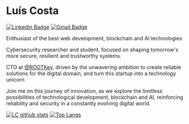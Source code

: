 # Luís Costa

[![Linkedin Badge](https://img.shields.io/badge/-Luís%20Costa-543DE0?style=flat-square&logo=Linkedin&logoColor=white&link=https://www.linkedin.com/in/lc01/)](https://www.linkedin.com/in/lc01/) 
[![Gmail Badge](https://img.shields.io/badge/-Email-543DE0?style=flat-square&logo=Gmail&logoColor=white&link=mailto:luiscosta@rootkey.ai)](mailto:luiscosta@rootkey.ai)


Enthusiast of the best web development, blockchain and AI technologies

Cybersecurity researcher and student, focused on shaping tomorrow's more secure, resilient and trustworthy systems.

CTO at [@ROOTKey](https://rootkey.ai), driven by the unwavering ambition to create reliable solutions for the digital domain, and turn this startup into a technology unicorn

Join me on this journey of innovation, as we explore the limitless possibilities of technological development, blockchain and AI, reinforcing reliability and security in a constantly evolving digital world.


[![LC github stats](https://github-readme-stats.vercel.app/api?username=lmpc2001&theme=react&show_icons=true&hide_border=true&count_private=true&bg_color=00000000#gh-dark-mode-only)](https://github.com/lmpc2001) 
[![Top Langs](https://github-readme-stats.vercel.app/api/top-langs/?username=lmpc2001&layout=donut&theme=react&hide_border=true&count_private=true&bg_color=00000000#gh-dark-mode-only)](https://github.com/lmpc2001)
